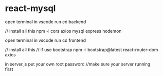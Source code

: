 # react-mysql

open terminal in vscode
run cd backend

// install all this
npm -i cors axios mysql express nodemon

open terminal in vscode
run cd frontend

// install all this 
// if use bootstrap
npm -i bootstrap@latest react-router-dom axios

in server.js
put your own root password
//make sure your server running first